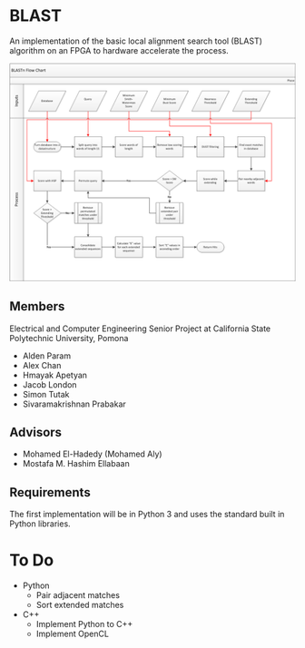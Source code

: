 # BLAST
An implementation of the basic local alignment search tool
(BLAST) algorithm on an FPGA to hardware accelerate the process.

![Blastn Process](Blastn_Flowchart.png)

## Members
Electrical and Computer Engineering Senior Project
at California State Polytechnic University, Pomona
- Alden Param
- Alex Chan
- Hmayak Apetyan
- Jacob London
- Simon Tutak
- Sivaramakrishnan Prabakar

## Advisors
- Mohamed El-Hadedy (Mohamed Aly)
- Mostafa M. Hashim Ellabaan

## Requirements
The first implementation will be in Python 3 and uses the
standard built in Python libraries.

# To Do
* Python
  * Pair adjacent matches
  * Sort extended matches
* C++
  * Implement Python to C++
  * Implement OpenCL